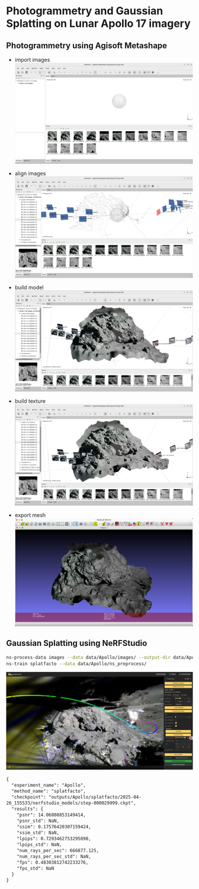 # Photogrammetry and Gaussian Splatting on Lunar Apollo 17 imagery

## Photogrammetry using Agisoft Metashape

- import images
    ![agisoft_0](media/agisoft_0.jpg)

- align images
    ![agisoft_1](media/agisoft_1.jpg)

- build model
    ![agisoft_2](media/agisoft_2.jpg)

- build texture
    ![agisoft_3](media/agisoft_3.jpg)

- export mesh
    ![agisoft_4](media/agisoft_4.jpg)

## Gaussian Splatting using NeRFStudio

```bash
ns-process-data images --data data/Apollo/images/ --output-dir data/Apollo/ns_preprocess/
ns-train splatfacto --data data/Apollo/ns_preprocess/
```

![gs_0](media/gs_0.jpg)


```
{
  "experiment_name": "Apollo",
  "method_name": "splatfacto",
  "checkpoint": "outputs/Apollo/splatfacto/2025-04-26_155533/nerfstudio_models/step-000029999.ckpt",
  "results": {
    "psnr": 14.06808853149414,
    "psnr_std": NaN,
    "ssim": 0.17576420307159424,
    "ssim_std": NaN,
    "lpips": 0.7293462753295898,
    "lpips_std": NaN,
    "num_rays_per_sec": 666877.125,
    "num_rays_per_sec_std": NaN,
    "fps": 0.48303812742233276,
    "fps_std": NaN
  }
}
```
